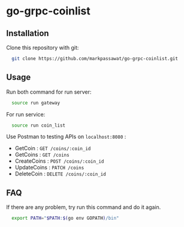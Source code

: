 # go-grpc-coinlist

## Installation 
Clone this repository with git:
```bash
  git clone https://github.com/markpassawat/go-grpc-coinlist.git
```
## Usage
Run both command for run server:
```bash
  source run gateway
```
For run service:
```bash
  source run coin_list
```

Use Postman to testing APIs on `localhost:8080` :

* GetCoin : `GET /coins/:coin_id`
* GetCoins : `GET /coins`
* CreateCoins : `POST /coins/:coin_id`
* UpdateCoins : `PATCH /coins`
* DeleteCoin : `DELETE /coins/:coin_id`


## FAQ
If there are any problem, try run this command and do it again.
```bash
  export PATH="$PATH:$(go env GOPATH)/bin"
```
